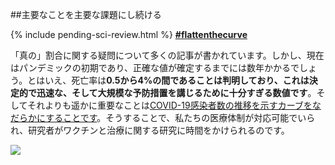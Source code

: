 ##主要なことを主要な課題にし続ける

{% include pending-sci-review.html %}
[**\#flattenthecurve**](https://twitter.com/hashtag/FlattenTheCurve?src=hashtag_click)

「真の」割合に関する疑問について多くの記事が書かれています。しかし、現在はパンデミックの初期であり、正確な値が確定するまでには数年かかるでしょう。とはいえ、死亡率は**0.5から4%の間であることは判明しており、これは決定的で迅速な、そして大規模な予防措置を講じるために十分すぎる数値です**。そしてそれよりも遥かに重要なことは[COVID-19感染者数の推移を示すカーブをなだらかにすることです](https://www.economist.com/briefing/2020/02/29/covid-19-is-now-in-50-countries-and-things-will-get-worse)。そうすることで、私たちの医療体制が対応可能でいられ、研究者がワクチンと治療に関する研究に時間をかけられるのです。

![](/images/health-system-capacity.svg)
